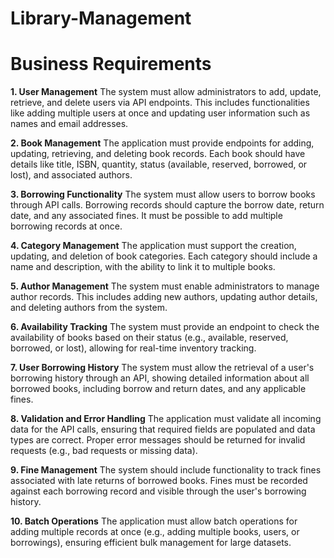 # Library-Management

# Business Requirements

**1. User Management** The system must allow administrators to add, update, retrieve, and delete users via API endpoints. This includes functionalities like adding multiple users at once and updating user information such as names and email addresses.

**2. Book Management** The application must provide endpoints for adding, updating, retrieving, and deleting book records. Each book should have details like title, ISBN, quantity, status (available, reserved, borrowed, or lost), and associated authors.

**3. Borrowing Functionality** The system must allow users to borrow books through API calls. Borrowing records should capture the borrow date, return date, and any associated fines. It must be possible to add multiple borrowing records at once.

**4. Category Management** The application must support the creation, updating, and deletion of book categories. Each category should include a name and description, with the ability to link it to multiple books.

**5. Author Management** The system must enable administrators to manage author records. This includes adding new authors, updating author details, and deleting authors from the system.

**6. Availability Tracking** The system must provide an endpoint to check the availability of books based on their status (e.g., available, reserved, borrowed, or lost), allowing for real-time inventory tracking.

**7. User Borrowing History** The system must allow the retrieval of a user's borrowing history through an API, showing detailed information about all borrowed books, including borrow and return dates, and any applicable fines.

**8. Validation and Error Handling** The application must validate all incoming data for the API calls, ensuring that required fields are populated and data types are correct. Proper error messages should be returned for invalid requests (e.g., bad requests or missing data).

**9. Fine Management** The system should include functionality to track fines associated with late returns of borrowed books. Fines must be recorded against each borrowing record and visible through the user's borrowing history.

**10. Batch Operations** The application must allow batch operations for adding multiple records at once (e.g., adding multiple books, users, or borrowings), ensuring efficient bulk management for large datasets.
